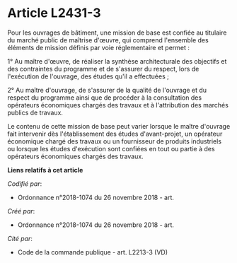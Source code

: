 # Article L2431-3

Pour les ouvrages de bâtiment, une mission de base est confiée au titulaire du marché public de maîtrise d'œuvre, qui
comprend l'ensemble des éléments de mission définis par voie réglementaire et permet :

1° Au maître d'œuvre, de réaliser la synthèse architecturale des objectifs et des contraintes du programme et de s'assurer du
respect, lors de l'exécution de l'ouvrage, des études qu'il a effectuées ;

2° Au maître d'ouvrage, de s'assurer de la qualité de l'ouvrage et du respect du programme ainsi que de procéder à la
consultation des opérateurs économiques chargés des travaux et à l'attribution des marchés publics de travaux.

Le contenu de cette mission de base peut varier lorsque le maître d'ouvrage fait intervenir dès l'établissement des études
d'avant-projet, un opérateur économique chargé des travaux ou un fournisseur de produits industriels ou lorsque les études
d'exécution sont confiées en tout ou partie à des opérateurs économiques chargés des travaux.

**Liens relatifs à cet article**

_Codifié par_:

  - Ordonnance n°2018-1074 du 26 novembre 2018 - art.

_Créé par_:

  - Ordonnance n°2018-1074 du 26 novembre 2018 - art.

_Cité par_:

  - Code de la commande publique - art. L2213-3 (VD)
